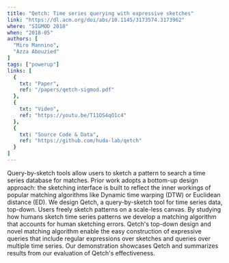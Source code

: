 ```yaml
---
title: "Qetch: Time series querying with expressive sketches"
link: "https://dl.acm.org/doi/abs/10.1145/3173574.3173962"
where: "SIGMOD 2018"
when: "2018-05"
authors: [ 
  "Miro Mannino",
  "Azza Abouzied"
]
tags: ["powerup"]
links: [
  {
    txt: "Paper",
    ref: "/papers/qetch-sigmod.pdf"
  },
  {
    txt: "Video",
    ref: "https://youtu.be/T11OS4qO1c4"
  },
  {
    txt: "Source Code & Data",
    ref: "https://github.com/huda-lab/qetch"
  }
]
---
```

Query-by-sketch tools allow users to sketch a pattern to search a time series database for matches. Prior work adopts a bottom-up design approach: the sketching interface is built to reflect the inner workings of popular matching algorithms like Dynamic time warping (DTW) or Euclidean distance (ED). We design Qetch, a query-by-sketch tool for time series data, top-down. Users freely sketch patterns on a scale-less canvas. By studying how humans sketch time series patterns we develop a matching algorithm that accounts for human sketching errors. Qetch's top-down design and novel matching algorithm enable the easy construction of expressive queries that include regular expressions over sketches and queries over multiple time series. Our demonstration showcases Qetch and summarizes results from our evaluation of Qetch's effectiveness.
